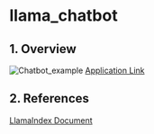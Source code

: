 # llama_chatbot

## 1. Overview
![Chatbot_example](https://github.com/kyun1016/llama_chatbot/assets/42373004/0dbdfa6d-9518-49ba-9a4a-f6de71990535)
[Application Link](https://1drv.ms/u/s!As83a9-GTlfxgc1Gjlkrg1YyqDlzwg?e=kEaP53)

## 2. References
[LlamaIndex Document](https://docs.llamaindex.ai/en/stable/getting_started/installation.html)
